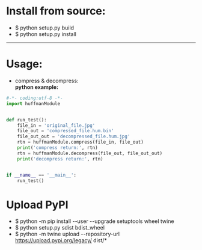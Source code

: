 # Install from source:
- $ python setup.py build
- $ python setup.py install
----
# Usage:
- compress & decompress:<br>
**python example:**
```python
#-*- coding:utf-8 -*-
import huffmanModule


def run_test():
    file_in = 'original_file.jpg'
    file_out = 'compressed_file.hum.bin'
    file_out_out = 'decompressed_file.hum.jpg'
    rtn = huffmanModule.compress(file_in, file_out)
    print('compress return:', rtn)
    rtn = huffmanModule.decompress(file_out, file_out_out)
    print('decompress return:', rtn)


if __name__ == '__main__':
    run_test()
```
# Upload PyPI
- $ python -m pip install --user --upgrade setuptools wheel twine
- $ python setup.py sdist bdist_wheel
- $ python -m twine upload --repository-url https://upload.pypi.org/legacy/ dist/*
